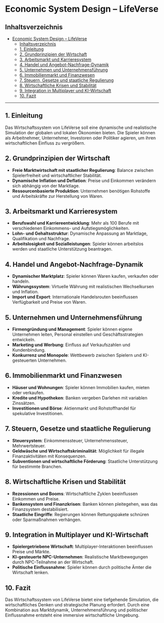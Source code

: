 # Economic System Design – LifeVerse

## Inhaltsverzeichnis

- [Economic System Design – LifeVerse](#economic-system-design--lifeverse)
  - [Inhaltsverzeichnis](#inhaltsverzeichnis)
  - [1. Einleitung](#1-einleitung)
  - [2. Grundprinzipien der Wirtschaft](#2-grundprinzipien-der-wirtschaft)
  - [3. Arbeitsmarkt und Karrieresystem](#3-arbeitsmarkt-und-karrieresystem)
  - [4. Handel und Angebot-Nachfrage-Dynamik](#4-handel-und-angebot-nachfrage-dynamik)
  - [5. Unternehmen und Unternehmensführung](#5-unternehmen-und-unternehmensführung)
  - [6. Immobilienmarkt und Finanzwesen](#6-immobilienmarkt-und-finanzwesen)
  - [7. Steuern, Gesetze und staatliche Regulierung](#7-steuern-gesetze-und-staatliche-regulierung)
  - [8. Wirtschaftliche Krisen und Stabilität](#8-wirtschaftliche-krisen-und-stabilität)
  - [9. Integration in Multiplayer und KI-Wirtschaft](#9-integration-in-multiplayer-und-ki-wirtschaft)
  - [10. Fazit](#10-fazit)

---

## 1. Einleitung

Das Wirtschaftssystem von LifeVerse soll eine dynamische und realistische Simulation der globalen und lokalen Ökonomien bieten. Die Spieler können als Arbeitnehmer, Unternehmer, Investoren oder Politiker agieren, um ihren wirtschaftlichen Einfluss zu vergrößern.

## 2. Grundprinzipien der Wirtschaft

- **Freie Marktwirtschaft mit staatlicher Regulierung**: Balance zwischen Spielerfreiheit und wirtschaftlicher Stabilität.
- **Dynamische Inflation und Deflation**: Preise und Einkommen verändern sich abhängig von der Marktlage.
- **Ressourcenbasierte Produktion**: Unternehmen benötigen Rohstoffe und Arbeitskräfte zur Herstellung von Waren.

## 3. Arbeitsmarkt und Karrieresystem

- **Berufswahl und Karriereentwicklung**: Mehr als 100 Berufe mit verschiedenen Einkommens- und Aufstiegsmöglichkeiten.
- **Lohn- und Gehaltsstruktur**: Dynamische Anpassung an Marktlage, Qualifikation und Nachfrage.
- **Arbeitslosigkeit und Sozialleistungen**: Spieler können arbeitslos werden und staatliche Unterstützung beantragen.

## 4. Handel und Angebot-Nachfrage-Dynamik

- **Dynamischer Marktplatz**: Spieler können Waren kaufen, verkaufen oder handeln.
- **Währungssystem**: Virtuelle Währung mit realistischen Wechselkursen und Inflation.
- **Import und Export**: Internationale Handelsrouten beeinflussen Verfügbarkeit und Preise von Waren.

## 5. Unternehmen und Unternehmensführung

- **Firmengründung und Management**: Spieler können eigene Unternehmen leiten, Personal einstellen und Geschäftsstrategien entwickeln.
- **Marketing und Werbung**: Einfluss auf Verkaufszahlen und Kundenbindung.
- **Konkurrenz und Monopole**: Wettbewerb zwischen Spielern und KI-gesteuerten Unternehmen.

## 6. Immobilienmarkt und Finanzwesen

- **Häuser und Wohnungen**: Spieler können Immobilien kaufen, mieten oder verkaufen.
- **Kredite und Hypotheken**: Banken vergeben Darlehen mit variablen Zinssätzen.
- **Investitionen und Börse**: Aktienmarkt und Rohstoffhandel für spekulative Investitionen.

## 7. Steuern, Gesetze und staatliche Regulierung

- **Steuersystem**: Einkommenssteuer, Unternehmenssteuer, Mehrwertsteuer.
- **Geldwäsche und Wirtschaftskriminalität**: Möglichkeit für illegale Finanzaktivitäten mit Konsequenzen.
- **Subventionen und wirtschaftliche Förderung**: Staatliche Unterstützung für bestimmte Branchen.

## 8. Wirtschaftliche Krisen und Stabilität

- **Rezessionen und Booms**: Wirtschaftliche Zyklen beeinflussen Einkommen und Preise.
- **Bankensystem und Finanzkrisen**: Banken können pleitegehen, was das Finanzsystem destabilisiert.
- **Staatliche Eingriffe**: Regierungen können Rettungspakete schnüren oder Sparmaßnahmen verhängen.

## 9. Integration in Multiplayer und KI-Wirtschaft

- **Spielergetriebene Wirtschaft**: Multiplayer-Interaktionen beeinflussen Preise und Märkte.
- **KI-gesteuerte NPC-Unternehmen**: Realistische Marktbewegungen durch NPC-Teilnahme an der Wirtschaft.
- **Politische Einflussnahme**: Spieler können durch politische Ämter die Wirtschaft lenken.

## 10. Fazit

Das Wirtschaftssystem von LifeVerse bietet eine tiefgehende Simulation, die wirtschaftliches Denken und strategische Planung erfordert. Durch eine Kombination aus Marktdynamik, Unternehmensführung und politischer Einflussnahme entsteht eine immersive wirtschaftliche Umgebung.
